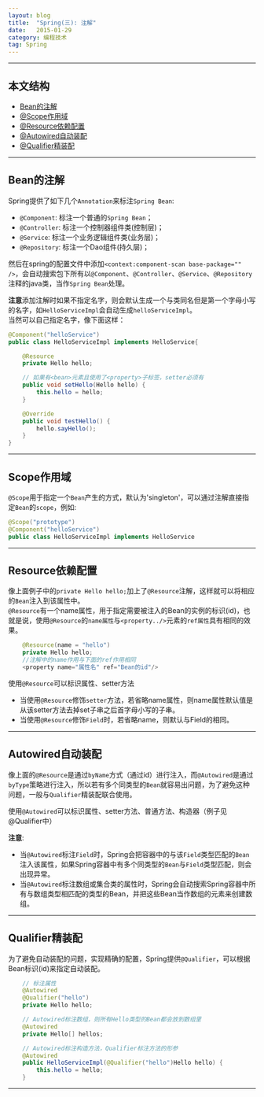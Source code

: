 ```yaml
---
layout: blog
title:  "Spring(三): 注解"
date:   2015-01-29
category: 编程技术  
tag: Spring
---
```



*****

## 本文结构

* [Bean的注解](#bean)
* [@Scope作用域](#scope)
* [@Resource依赖配置](#resource)
* [@Autowired自动装配](#autowired)
* [@Qualifier精装配](#qualifier)

*****

<h2 id="bean"> Bean的注解 </h2>

Spring提供了如下几个`Annotation`来标注`Spring Bean`:

* `@Component`: 标注一个普通的`Spring Bean`；
* `@Controller`: 标注一个控制器组件类(控制层)；
* `@Service`: 标注一个业务逻辑组件类(业务层)；
* `@Repository`: 标注一个Dao组件(持久层)；

然后在spring的配置文件中添加`<context:component-scan base-package="" />`，会自动搜索包下所有以`@Component`、`@Controller`、`@Service`、`@Repository`注释的java类，当作`Spring Bean`处理。

**注意**添加注解时如果不指定名字，则会默认生成一个与类同名但是第一个字母小写的名字，如`HelloServiceImpl`会自动生成`helloServiceImpl`。  
当然可以自己指定名字，像下面这样：

```java
@Component("helloService")
public class HelloServiceImpl implements HelloService{

    @Resource
    private Hello hello;

    // 如果有<bean>元素且使用了<property>子标签，setter必须有
    public void setHello(Hello hello) {
        this.hello = hello;
    }

    @Override
    public void testHello() {
        hello.sayHello();
    }
}
```

*****

<h2 id="scope"> Scope作用域 </h2>

`@Scope`用于指定一个`Bean`产生的方式，默认为'singleton'，可以通过注解直接指定`Bean`的`scope`，例如:

```java
@Scope("prototype")
@Component("helloService")
public class HelloServiceImpl implements HelloService
```

*****

<h2 id="resource"> Resource依赖配置 </h2>

像上面例子中的`private Hello hello;`加上了`@Resource`注解，这样就可以将相应的`Bean`注入到该属性中。  
`@Resource`有一个name属性，用于指定需要被注入的Bean的实例的标识(id)，也就是说，使用`@Resource`的`name属性`与`<property../>`元素的`ref属性`具有相同的效果。

```java
    @Resource(name = "hello")
    private Hello hello;
    //注解中的name作用与下面的ref作用相同
    <property name="属性名" ref="Bean的id"/>
```
使用`@Resource`可以标识属性、setter方法

* 当使用`@Resource`修饰`setter`方法，若省略name属性，则name属性默认值是从该setter方法去掉set子串之后首字母小写的子串。
* 当使用`@Resource`修饰`Field`时，若省略name，则默认与Field的相同。

*****

<h2 id="autowired"> Autowired自动装配 </h2>

像上面的`@Resource`是通过`byName`方式（通过id）进行注入，而`@Autowired`是通过`byType`策略进行注入，所以若有多个同类型的`Bean`就容易出问题，为了避免这种问题，一般与`Qualifier`精装配联合使用。

使用`@Autowired`可以标识属性、setter方法、普通方法、构造器（例子见@Qualifier中）

**注意**:

* 当`@Autowired`标注`Field`时，Spring会把容器中的与该`Field`类型匹配的`Bean`注入该属性，如果Spring容器中有多个同类型的`Bean`与`Field`类型匹配，则会出现异常。
* 当`@Autowired`标注数组或集合类的属性时，Spring会自动搜索Spring容器中所有与数组类型相匹配的类型的Bean，并把这些Bean当作数组的元素来创建数组。

*****

<h2 id="qualifier"> Qualifier精装配 </h2>

为了避免自动装配的问题，实现精确的配置，Spring提供`@Qualifier`，可以根据Bean标识(id)来指定自动装配。

```java
    // 标注属性
    @Autowired
    @Qualifier("hello")
    private Hello hello;

    // Autowired标注数组，则所有Hello类型的Bean都会放到数组里
    @Autowired
    private Hello[] hellos;

    // Autowired标注构造方法，Qualifier标注方法的形参
    @Autowired
    public HelloServiceImpl(@Qualifier("hello")Hello hello) {
        this.hello = hello;
    }

```






*****
